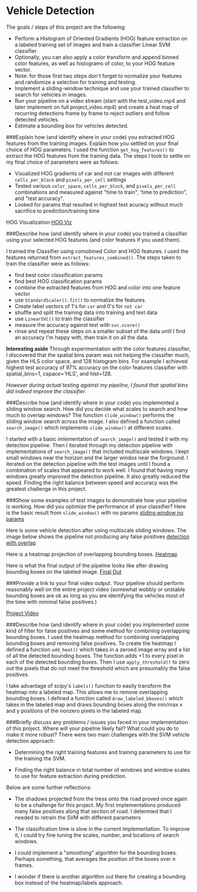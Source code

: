 # Vehicle Detection

The goals / steps of this project are the following:

* Perform a Histogram of Oriented Gradients (HOG) feature extraction on a labeled training set of images and train a classifier Linear SVM classifier
* Optionally, you can also apply a color transform and append binned color features, as well as histograms of color, to your HOG feature vector. 
* Note: for those first two steps don't forget to normalize your features and randomize a selection for training and testing.
* Implement a sliding-window technique and use your trained classifier to search for vehicles in images.
* Run your pipeline on a video stream (start with the test_video.mp4 and later implement on full project_video.mp4) and create a heat map of recurring detections frame by frame to reject outliers and follow detected vehicles.
* Estimate a bounding box for vehicles detected.

###Explain how (and identify where in your code) you extracted HOG features from the training images. Explain how you settled on your final choice of HOG parameters.
I used the function `get_hog_features()` to extract the HOG features from the training data. The steps I took to settle on my final choice of parameters were as follows:
* Visualized HOG gradients of car and not car images with different `cells_per_block` and `pixels_per_cell` settings
* Tested various `color_space`, `cells_per_block`, and `pixels_per_cell` combinations and measured against "time to train",  'time to prediction", and "test accuracy".
* Looked for params that resulted in highest test acuracy without much sacrifice to prediction/training time

HOG Visualization
[HOG Viz](./output_images/hog_viz.png)

###Describe how (and identify where in your code) you trained a classifier using your selected HOG features (and color features if you used them).

I trained the Classifier using comobined Color and HOG features. I used the features returned from `extract_features_combined()`. The steps taken to train the classifier were as follows:
* find best color classification params
* find best HOG classification params
* combine the extracted features from HOG and color into one feature vector
* use `StandardScaler().fit()` to normalize the features.
* Create label vectors of 1's for `car` and 0's for `not car`
* shuffle and split the training data into training and test data
* use `LinearSVC()` to train the classifier
* measure the accuracy against test with `svc.score()`
* rinse and repeat these steps on a smaller subset of the data until I find an accuracy I'm happy with, then train it on all the data.

__Interesting aside__
Through experimentation with the color features classifier, I discovered that the spatial bins param was not helping the classifier much, given the HLS color space, and 128 histogram bins. For example I achieved highest test accuracy of 97% accuracy on the color features classifier with spatial_bins=1, cspace='HLS', and hist=128.

_However during actual testing against my pipeline, I found that spatial bins did indeed improve the classifier._

###Describe how (and identify where in your code) you implemented a sliding window search. How did you decide what scales to search and how much to overlap windows?
The function `slide_window()` performs the sliding window search across the image. I also defined a function called `search_image()` which implements `slide_window()` at different scales.

I started with a basic imlementation of `search_image()` and tested it with my detection pipeline. Then I iterated through my detection pipeline with implementations of `search_image()` that included multiscale windows. I kept small windows near the horizon and the larger windos near the forground. I iterated on the detection pipeline with the test images until I found a combination of scales that appeared to work well. I found that having many windows greatly improved the detection pipeline. It also greatly reduced the speed. Finding the right balance between speed and accuracy was the greatest challenge in this project.

###Show some examples of test images to demonstrate how your pipeline is working. How did you optimize the performance of your classifier?
Here is the basic result from `slide_window()` with no params
[sliding window no params](./output_images/sliding_window_no_params.png)

Here is some vehicle detection after using multiscale sliding windows. The image below shows the pipeline not producing any false positives
[detection with overlap](./output_images/detection_with_overlap.png)

Here is a heatmap projection of overlapping bounding boxes.
[Heatmap](./output_images/heatmap.png)

Here is what the final output of the pipeline looks like after drawing bounding boxes on the labeled image.
[Final Out](./output_images/final_output.png)

###Provide a link to your final video output. Your pipeline should perform reasonably well on the entire project video (somewhat wobbly or unstable bounding boxes are ok as long as you are identifying the vehicles most of the time with minimal false positives.)

[Project Video](https://youtu.be/J3QzXxjvbsY)

###Describe how (and identify where in your code) you implemented some kind of filter for false positives and some method for combining overlapping bounding boxes.
I used the heatmap method for combining overlapping bounding boxes and removing false positives. To create the heatmap I defined a function `add_heat()` which takes in a zeroed image array and a list of all the detected bounding boxes. The function adds +1 to every pixel in each of the detected bounding boxes. Then I use `apply_threshold()` to zero out the pixels that do not meet the threshold which are presumably the false positives.

I take advantage of scipy's `labels()` function to easily transform the heatmap into a labeled map. This allows me to remove overlapping bounding boxes. I defined a function called `draw_labeled_bboxes()` which takes in the labeled map and draws bounding boxes along the min/max x and y positions of the nonzero pixels in the labeled map.

###Briefly discuss any problems / issues you faced in your implementation of this project. Where will your pipeline likely fail? What could you do to make it more robust?
There were two main challenges with the SVM vehicle detection approach:
* Determining the right training features and  training parameters to use for the training the SVM.

* Finding the right balance in total number of windows and window scales to use for feature extraction during prediction.

Below are some further reflections:

* The shadows projected from the tress onto the road proved once again to be a challenge for this project. My first implementations produced many false positives along that section of road. I determied that I needed to retrain the SVM with different parameters

* The classification time is slow in the current implementation. To improve it, I could try fine tuning the scales, number, and locations of search windows.

* I could implement a "smoothing" algorithm for the bounding boxes. Perhaps something, that averages the position of the boxes over n frames.

* I wonder if there is another algorithm out there for creating a bounding box instead of the heatmap/labels approach.
